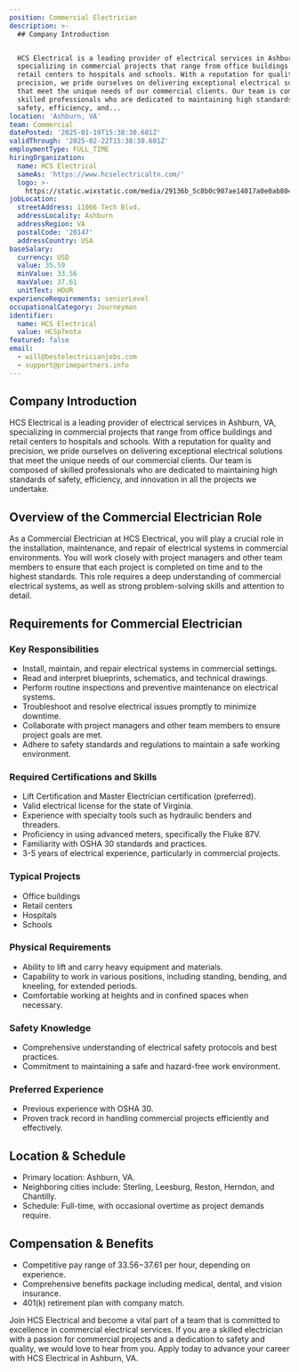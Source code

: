 ```yaml
---
position: Commercial Electrician
description: >-
  ## Company Introduction


  HCS Electrical is a leading provider of electrical services in Ashburn, VA,
  specializing in commercial projects that range from office buildings and
  retail centers to hospitals and schools. With a reputation for quality and
  precision, we pride ourselves on delivering exceptional electrical solutions
  that meet the unique needs of our commercial clients. Our team is composed of
  skilled professionals who are dedicated to maintaining high standards of
  safety, efficiency, and...
location: 'Ashburn, VA'
team: Commercial
datePosted: '2025-01-19T15:38:30.681Z'
validThrough: '2025-02-22T15:38:30.681Z'
employmentType: FULL_TIME
hiringOrganization:
  name: HCS Electrical
  sameAs: 'https://www.hcselectricaltn.com/'
  logo: >-
    https://static.wixstatic.com/media/29136b_5c8b0c907ae14017a0e0ab8046606ac9~mv2.png/v1/crop/x_63,y_193,w_388,h_118/fill/w_398,h_120,al_c,lg_1,q_85,enc_avif,quality_auto/Android%20Playstore%20Logo.png
jobLocation:
  streetAddress: 11066 Tech Blvd.
  addressLocality: Ashburn
  addressRegion: VA
  postalCode: '20147'
  addressCountry: USA
baseSalary:
  currency: USD
  value: 35.59
  minValue: 33.56
  maxValue: 37.61
  unitText: HOUR
experienceRequirements: seniorLevel
occupationalCategory: Journeyman
identifier:
  name: HCS Electrical
  value: HCSp7eota
featured: false
email:
  - will@bestelectricianjobs.com
  - support@primepartners.info
---
```




## Company Introduction

HCS Electrical is a leading provider of electrical services in Ashburn, VA, specializing in commercial projects that range from office buildings and retail centers to hospitals and schools. With a reputation for quality and precision, we pride ourselves on delivering exceptional electrical solutions that meet the unique needs of our commercial clients. Our team is composed of skilled professionals who are dedicated to maintaining high standards of safety, efficiency, and innovation in all the projects we undertake.

## Overview of the Commercial Electrician Role

As a Commercial Electrician at HCS Electrical, you will play a crucial role in the installation, maintenance, and repair of electrical systems in commercial environments. You will work closely with project managers and other team members to ensure that each project is completed on time and to the highest standards. This role requires a deep understanding of commercial electrical systems, as well as strong problem-solving skills and attention to detail.

## Requirements for Commercial Electrician

### Key Responsibilities
- Install, maintain, and repair electrical systems in commercial settings.
- Read and interpret blueprints, schematics, and technical drawings.
- Perform routine inspections and preventive maintenance on electrical systems.
- Troubleshoot and resolve electrical issues promptly to minimize downtime.
- Collaborate with project managers and other team members to ensure project goals are met.
- Adhere to safety standards and regulations to maintain a safe working environment.

### Required Certifications and Skills
- Lift Certification and Master Electrician certification (preferred).
- Valid electrical license for the state of Virginia.
- Experience with specialty tools such as hydraulic benders and threaders.
- Proficiency in using advanced meters, specifically the Fluke 87V.
- Familiarity with OSHA 30 standards and practices.
- 3-5 years of electrical experience, particularly in commercial projects.

### Typical Projects
- Office buildings
- Retail centers
- Hospitals
- Schools

### Physical Requirements
- Ability to lift and carry heavy equipment and materials.
- Capability to work in various positions, including standing, bending, and kneeling, for extended periods.
- Comfortable working at heights and in confined spaces when necessary.

### Safety Knowledge
- Comprehensive understanding of electrical safety protocols and best practices.
- Commitment to maintaining a safe and hazard-free work environment.

### Preferred Experience
- Previous experience with OSHA 30.
- Proven track record in handling commercial projects efficiently and effectively.

## Location & Schedule

- Primary location: Ashburn, VA.
- Neighboring cities include: Sterling, Leesburg, Reston, Herndon, and Chantilly.
- Schedule: Full-time, with occasional overtime as project demands require.

## Compensation & Benefits

- Competitive pay range of $33.56-$37.61 per hour, depending on experience.
- Comprehensive benefits package including medical, dental, and vision insurance.
- 401(k) retirement plan with company match.

Join HCS Electrical and become a vital part of a team that is committed to excellence in commercial electrical services. If you are a skilled electrician with a passion for commercial projects and a dedication to safety and quality, we would love to hear from you. Apply today to advance your career with HCS Electrical in Ashburn, VA.
